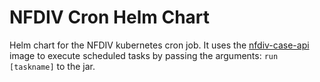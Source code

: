 # NFDIV Cron Helm Chart

Helm chart for the NFDIV kubernetes cron job. It uses the [nfdiv-case-api](https://www.github.com/hmcts/nfdiv-case-api) image to execute scheduled tasks by passing the arguments: `run [taskname]` to the jar.
